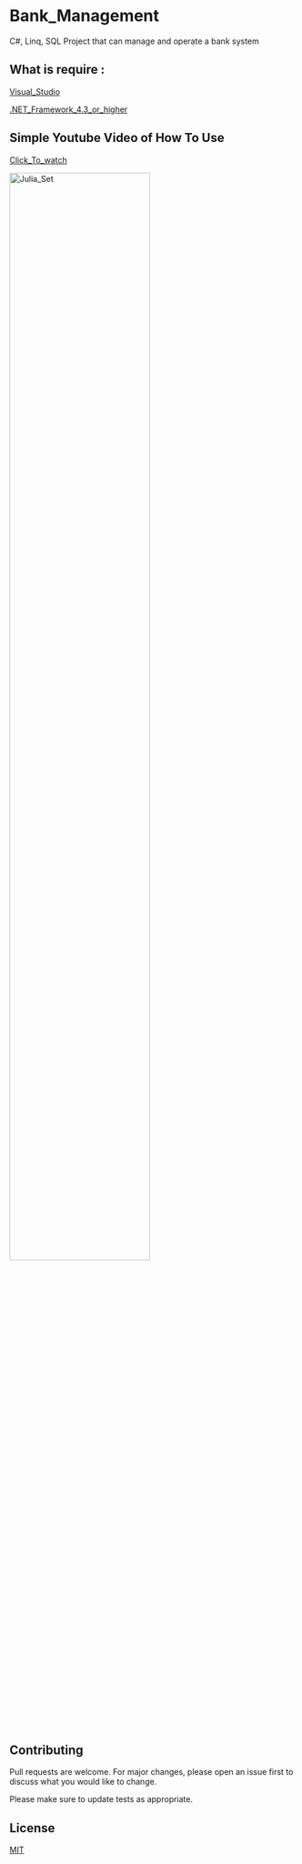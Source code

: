 # Bank_Management
C#, Linq, SQL Project that can manage and operate a bank system

## What is require : 

[Visual_Studio](https://visualstudio.microsoft.com/downloads/)

[.NET_Framework_4.3_or_higher](https://dotnet.microsoft.com/en-us/download/dotnet-framework/net472)

## Simple Youtube Video of How To Use

[Click_To_watch](https://youtu.be/45FeIjS8fB8)

<p>
	<img src="https://github.com/Asalek/Bank_Management/blob/main/ezgif.com-gif-maker.gif" alt="Julia_Set" width=70% height=auto>
</p>

## Contributing
Pull requests are welcome. For major changes, please open an issue first to discuss what you would like to change.

Please make sure to update tests as appropriate.

## License
[MIT](https://choosealicense.com/licenses/mit/)
